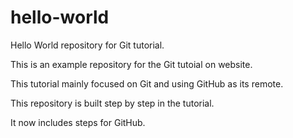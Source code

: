# hello-world
Hello World repository for Git tutorial.

This is an example repository for the Git tutoial on website.

This tutorial mainly focused on Git and using GitHub as its remote.

This repository is built step by step in the tutorial.

It now includes steps for GitHub.

